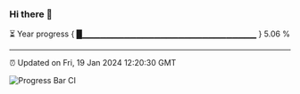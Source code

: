 ### Hi there 👋

⏳ Year progress { █▁▁▁▁▁▁▁▁▁▁▁▁▁▁▁▁▁▁▁▁▁▁▁▁▁▁▁▁▁ } 5.06 %

---

⏰ Updated on Fri, 19 Jan 2024 12:20:30 GMT

![Progress Bar CI](https://github.com/liununu/liununu/workflows/Progress%20Bar%20CI/badge.svg)
